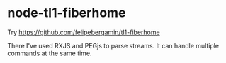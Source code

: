 # node-tl1-fiberhome

Try https://github.com/felipebergamin/tl1-fiberhome

There I've used RXJS and PEGjs to parse streams. It can handle multiple commands at the same time.
